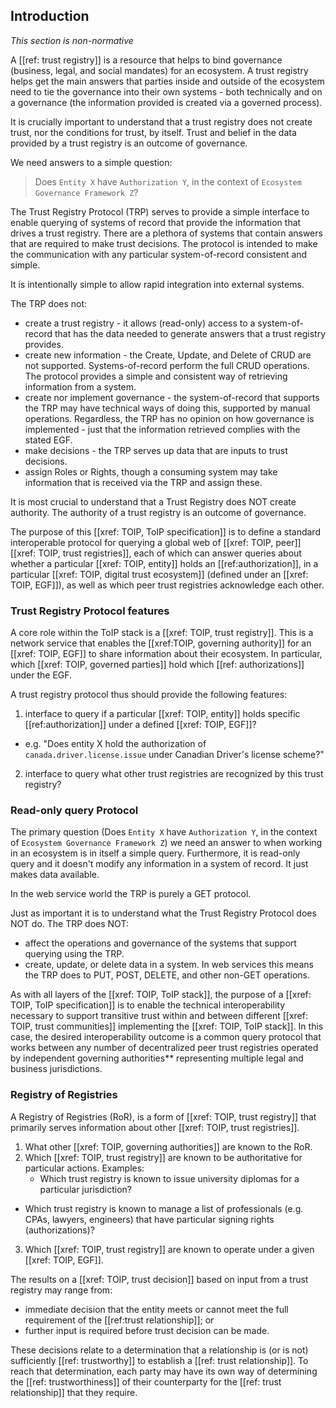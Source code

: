 
[//]: # (Pandoc Formatting Macros)

[//]: # (\mainmatter)

[//]: # (\doctitle)

## Introduction
*This section is non-normative*

A [[ref: trust registry]] is a resource that helps to bind governance (business, legal, and social mandates) for an ecosystem. A trust registry helps get the main answers that parties inside and outside of the ecosystem need to tie the governance into their own systems - both technically and on a governance (the information provided is created via a governed process).

It is crucially important to understand that a trust registry does not create trust, nor the conditions for trust, by itself. Trust and belief in the data provided by a trust registry is an outcome of governance. 

We need answers to a simple question:

> Does `Entity X` have `Authorization Y`, in the context of `Ecosystem Governance Framework Z`?

The Trust Registry Protocol (TRP) serves to provide a simple interface to enable querying of systems of record that provide the information that drives a trust registry. There are a plethora of systems that contain answers that are required to make trust decisions. The protocol is intended to make the communication with any particular system-of-record consistent and simple.

It is intentionally simple to allow rapid integration into external systems.

The TRP does not:  
  * create a trust registry - it allows (read-only) access to a system-of-record that has the data needed to generate answers that a trust registry provides.
  * create new information - the Create, Update, and Delete of CRUD are not supported. Systems-of-record perform the full CRUD operations. The protocol provides a simple and consistent way of retrieving information from a system.
  * create nor implement governance - the system-of-record that supports the TRP may have technical ways of doing this, supported by manual operations. Regardless, the TRP has no opinion on how governance is implemented - just that the information retrieved complies with the stated EGF.
  * make decisions - the TRP serves up data that are inputs to trust decisions.
  * assign Roles or Rights, though a consuming system may take information that is received via the TRP and assign these.

It is most crucial to understand that a Trust Registry does NOT create authority. The authority of a trust registry is an outcome of governance.

The purpose of this [[xref: TOIP, ToIP specification]] is to define a standard interoperable protocol for querying a global web of [[xref: TOIP, peer]] [[xref: TOIP, trust registries]], each of which can answer queries about whether a particular [[xref: TOIP, entity]] holds an [[ref:authorization]], in a particular [[xref: TOIP, digital trust ecosystem]] (defined under an [[xref: TOIP, EGF]]), as well as which peer trust registries acknowledge each other.

### Trust Registry Protocol features
A core role within the ToIP stack is a [[xref: TOIP, trust registry]]. This is a network service that enables the [[xref:TOIP, governing authority]] for an [[xref: TOIP, EGF]] to share information about their ecosystem. In particular, which [[xref: TOIP, governed parties]] hold which [[ref: authorizations]] under the EGF.

A trust registry protocol thus should provide the following features:

1. interface to query if a particular [[xref: TOIP, entity]] holds specific [[ref:authorization]] under a defined [[xref: TOIP, EGF]]? 
  - e.g.  "Does entity X hold the authorization of `canada.driver.license.issue` under Canadian Driver's license scheme?" 
2. interface to query what other trust registries are recognized by this trust registry?

### Read-only query Protocol
The primary question (Does `Entity X` have `Authorization Y`, in the context of `Ecosystem Governance Framework Z`) we need an answer to when working in an ecosystem is in itself a simple query. Furthermore, it is read-only query and it doesn't modify any information in a system of record. It just makes data available.

In the web service world the TRP is purely a GET protocol. 

Just as important it is to understand what the Trust Registry Protocol does NOT do. The TRP does NOT:
* affect the operations and governance of the systems that support querying using the TRP.
* create, update, or delete data in a system. In web services this means the TRP does to PUT, POST, DELETE, and other non-GET operations.

As with all layers of the [[xref: TOIP, ToIP stack]], the purpose of a [[xref: TOIP, ToIP specification]] is to enable the technical interoperability necessary to support transitive trust within and between different [[xref: TOIP, trust communities]] implementing the [[xref: TOIP, ToIP stack]]. In this case, the desired interoperability outcome is a common query protocol that works between any number of decentralized peer trust registries operated by independent governing authorities** representing multiple legal and business jurisdictions.

### Registry of Registries
A Registry of Registries (RoR), is a form of [[xref: TOIP, trust registry]] that primarily serves information about other [[xref: TOIP, trust registries]]. 

1. What other [[xref: TOIP, governing authorities]] are known to the RoR. 
2. Which [[xref: TOIP, trust registry]] are known to be authoritative for particular actions. Examples:
	- Which trust registry is known to issue university diplomas for a particular jurisdiction?
  - Which trust registry is known to manage a list of professionals (e.g. CPAs, lawyers, engineers) that have particular signing rights (authorizations)?
3. Which [[xref: TOIP, trust registry]] are known to operate under a given [[xref: TOIP, EGF]].

The results on a [[xref: TOIP, trust decision]] based on input from a trust registry may range from:
* immediate decision that the entity meets or cannot meet the full requirement of the [[ref:trust relationship]]; or
* further input is required before trust decision can be made. 

These decisions relate to a determination that a relationship is (or is not) sufficiently [[ref: trustworthy]] to establish a [[ref: trust relationship]]. To reach that determination, each party may have its own way of determining the [[ref: trustworthiness]] of their counterparty for the [[ref: trust relationship]] that they require.
